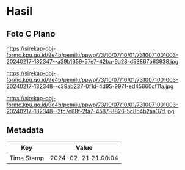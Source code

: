# Hasil

## Foto C Plano

https://sirekap-obj-formc.kpu.go.id/9e4b/pemilu/ppwp/73/10/07/10/01/7310071001003-20240217-182347--a39b1659-57e7-42ba-9a28-d53867b63938.jpg

https://sirekap-obj-formc.kpu.go.id/9e4b/pemilu/ppwp/73/10/07/10/01/7310071001003-20240217-182348--c39ab237-0f1d-4d95-9971-ed45660cf11a.jpg

https://sirekap-obj-formc.kpu.go.id/9e4b/pemilu/ppwp/73/10/07/10/01/7310071001003-20240217-182348--2fc7c68f-2fa7-4587-8826-5c8b4b2aa37d.jpg


## Metadata

| Key        | Value               |
| ---------- | ------------------- |
| Time Stamp | 2024-02-21 21:00:04 |



